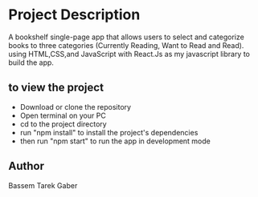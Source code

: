 # Project Description

A bookshelf single-page app that allows users to select and categorize books to three categories (Currently Reading, Want to Read and Read).
using HTML,CSS,and JavaScript with React.Js as my javascript library to build the app.

## to view the project

- Download or clone the repository
- Open terminal on your PC
- cd to the project directory
- run "npm install" to install the project's dependencies
- then run "npm start" to run the app in development mode

## Author

Bassem Tarek Gaber
